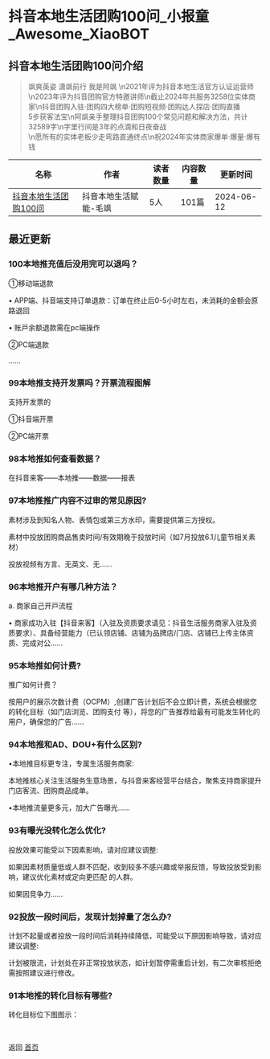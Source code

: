 # 抖音本地生活团购100问_小报童_Awesome_XiaoBOT

## 抖音本地生活团购100问介绍
> 飒爽英姿 潇飒前行 我是阿飒 \n2021年评为抖音本地生活官方认证运营师  
\n2023年评为抖音团购官方特邀讲师\n截止2024年共服务3258位实体商家\n抖音团购入驻·团购四大榜单·团购短视频·团购达人探店·团购直播  
5步获客法宝\n阿飒亲手整理抖音团购100个常见问题和解决方法，共计32589字\n字里行间是3年的点滴和日夜奋战  
\n愿所有的实体老板少走弯路直通终点\n祝2024年实体商家爆单·爆量·爆有钱  
  


|名称|作者|读者数量|内容数量|更新时间|
|---|---|---|---|---|
|[抖音本地生活团购100问](https://xiaobot.net/p/a18629089052?refer=0b133df9-27dc-423b-8101-639049001c13)|抖音本地生活赋能-毛飒|5人|101篇|2024-06-12|

## 最近更新
### 100本地推充值后没用完可以退吗？

①移动端退款

• APP端、抖⾳端⽀持订单退款：订单在终⽌后0-5⼩时左右，未消耗的⾦额会原路退回

• 账⼾余额退款需在pc端操作

②PC端退款

......

### 99本地推支持开发票吗？开票流程图解

支持开发票的

①抖⾳端开票

②PC端开票

### 98本地推如何查看数据？

在抖音来客——本地推——数据——报表

### 97本地推推广内容不过审的常见原因?

素材涉及到知名人物、表情包或第三方水印，需要提供第三方授权。

素材中投放团购商品售卖时间/有效期晚于投放时间（如7月投放6.1儿童节相关素材）

投放视频有方言、无英文、无......

### 96本地推开户有哪几种方法？

a. 商家自己开⼾流程

•
商家成功⼊驻【抖⾳来客】（⼊驻及资质要求请⻅：抖⾳⽣活服务商家⼊驻及资质要求）、具备经营能⼒（已认领店铺、店铺为品牌店/⻔店、店铺已上传主体资质、完成对公......

### 95本地推如何计费?

推广如何计费？

按用户的展示次数计费（OCPM）,创建广告计划后不会立即计费，系统会根据您的转化目标（如门店浏览、团购支付
等），将您的广告推荐给最有可能发生转化的用户，确保您的广告......

### 94本地推和AD、DOU+有什么区别?

•本地推目标更专注，专属生活服务商家:

本地推核心关注生活服务生意场景，与抖音来客经营平台结合，聚焦支持商家提升门店客流、团购商品成单。

•本地推流量更多元，加大广告曝光......

### 93有曝光没转化怎么优化?

投放效果可能受以下因素影响，请对应建议调整:

如果因素材质量低或人群不匹配，收到较多不感兴趣或举报反馈，导致投放受到影响，建议优化素材或定向更匹配 的人群。

如果因竞争力......

### 92投放一段时间后，发现计划掉量了怎么办?

计划不起量或者投放一段时间后消耗持续降低，可能受以下原因影响导致，请对应建议调整:

计划被限流，计划处在非正常投放状态，如计划暂停需重启计划，有二次审核拒绝需按照建议进行修改。

### 91本地推的转化目标有哪些?

转化目标位下图图示：


<a href="https://github.com/Reno9527/awesome-xiaobot" style="color: white; text-decoration: none;">awesome-xiaobot</a>

返回 [首页](../README.md)
